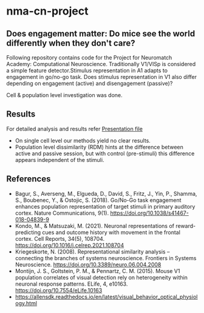 # nma-cn-project
## Does engagement matter: Do mice see the world differently when they don't care?

Following repository contains code for the Project for Neuromatch Academy: Computational Neuroscience.
Traditionally V1/VISp is considered a simple feature detector.Stimulus representation in A1 adapts to engagement in go/no-go task.
Does stimulus representation in V1 also differ depending on engagement (active) and disengagement (passive)?

Cell & population level investigation was done.


## Results
For detailed analysis and results refer [Presentation file](NMA-2021-AwareWolfs.pdf)
- On single cell level our methods yield no clear results.
- Population level dissimilarity (RDM) hints at the difference between active and passive 
session, but with control (pre-stimuli) this difference appears independent of the stimuli.


## References

- Bagur, S., Averseng, M., Elgueda, D., David, S., Fritz, J., Yin, P., Shamma, S., Boubenec, Y., & Ostojic, S. (2018). 
Go/No-Go task engagement enhances population representation of target stimuli in primary auditory cortex. Nature 
Communications, 9(1). https://doi.org/10.1038/s41467-018-04839-9 
- Kondo, M., & Matsuzaki, M. (2021). Neuronal representations of reward-predicting cues and outcome history with 
movement in the frontal cortex. Cell Reports, 34(5), 108704. https://doi.org/10.1016/j.celrep.2021.108704
- Kriegeskorte, N. (2008). Representational similarity analysis – connecting the branches of systems neuroscience. Frontiers 
in Systems Neuroscience. https://doi.org/10.3389/neuro.06.004.2008
- Montijn, J. S., Goltstein, P. M., & Pennartz, C. M. (2015). Mouse V1 population correlates of visual detection rely on 
heterogeneity within neuronal response patterns. ELife, 4, e10163. https://doi.org/10.7554/eLife.10163
- https://allensdk.readthedocs.io/en/latest/visual_behavior_optical_physiology.html

